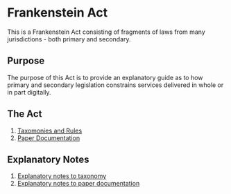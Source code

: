 # Frankenstein Act

This is a Frankenstein Act consisting of fragments of laws from many jurisdictions - both primary and secondary.

## Purpose

The purpose of this Act is to provide an explanatory guide as to how primary and secondary legislation constrains services delivered in whole or in part digitally.

## The Act

1. [Taxomonies and Rules](./act/taxonomy_and_rules.html)
1. [Paper Documentation](./act/paper_documentation.html)

## Explanatory Notes

1. [Explanatory notes to taxonomy](./explanatory_notes/explanatory_notes_for_taxonomy.html)
1. [Explanatory notes to paper documentation](./explanatory_notes/explanatory_notes_for_paper_documentation.html)

